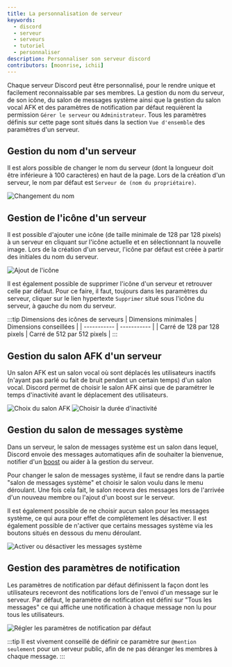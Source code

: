 ```yaml
---
title: La personnalisation de serveur
keywords:
  - discord
  - serveur
  - serveurs
  - tutoriel
  - personnaliser
description: Personnaliser son serveur discord
contributors: [moonrise, ichii]
---
```


Chaque serveur Discord peut être personnalisé, pour le rendre unique et facilement reconnaissable par ses membres. La gestion du nom du serveur, de son icône, du salon de messages système ainsi que la gestion du salon vocal AFK et des paramètres de notification par défaut requièrent la permission `Gérer le serveur` ou `Administrateur`. Tous les paramètres définis sur cette page sont situés dans la section `Vue d'ensemble` des paramètres d'un serveur.

## Gestion du nom d'un serveur

Il est alors possible de changer le nom du serveur (dont la longueur doit être inférieure à 100 caractères) en haut de la page. Lors de la création d'un serveur, le nom par défaut est `Serveur de (nom du propriétaire)`.

![Changement du nom](https://i.dfr.gg/Be5m.png)

## Gestion de l'icône d'un serveur

Il est possible d'ajouter une icône (de taille minimale de 128 par 128 pixels) à un serveur en cliquant sur l'icône actuelle et en sélectionnant la nouvelle image. Lors de la création d'un serveur, l'icône par défaut est créée à partir des initiales du nom du serveur.

![Ajout de l'icône](https://i.dfr.gg/oGF1.png)

Il est également possible de supprimer l'icône d'un serveur et retrouver celle par défaut. Pour ce faire, il faut, toujours dans les paramètres du serveur, cliquer sur le lien hypertexte `Supprimer` situé sous l'icône du serveur, à gauche du nom du serveur.

:::tip Dimensions des icônes de serveurs 
| Dimensions minimales | Dimensions conseillées |
| ----------- | ----------- |
| Carré de 128 par 128 pixels  | Carré de 512 par 512 pixels |
:::

## Gestion du salon AFK d'un serveur

Un salon AFK est un salon vocal où sont déplacés les utilisateurs inactifs (n'ayant pas parlé ou fait de bruit pendant un certain temps) d'un salon vocal. Discord permet de choisir le salon AFK ainsi que de paramétrer le temps d'inactivité avant le déplacement des utilisateurs.

![Choix du salon AFK](https://i.dfr.gg/eKES.png)
![Choisir la durée d'inactivité](https://i.dfr.gg/EqYm.png)

## Gestion du salon de messages système

Dans un serveur, le salon de messages système est un salon dans lequel, Discord envoie des messages automatiques afin de souhaiter la bienvenue, notifier d'un [boost](https://dfr.gg/wiki/nitro-jeux/boost-serveur/boost/) ou aider à la gestion du serveur.

Pour changer le salon de messages système, il faut se rendre dans la partie "salon de messages système" et choisir le salon voulu dans le menu déroulant. Une fois cela fait, le salon recevra des messages lors de l'arrivée d'un nouveau membre ou l'ajout d'un boost sur le serveur.

Il est également possible de ne choisir aucun salon pour les messages système, ce qui aura pour effet de complètement les désactiver. Il est également possible de n'activer que certains messages système via les boutons situés en dessous du menu déroulant.

![Activer ou désactiver les messages système](https://i.dfr.gg/202P.png)

## Gestion des paramètres de notification

Les paramètres de notification par défaut définissent la façon dont les utilisateurs recevront des notifications lors de l'envoi d'un message sur le serveur. Par défaut, le paramètre de notification est défini sur "Tous les messages" ce qui affiche une notification à chaque message non lu pour tous les utilisateurs.

![Régler les paramètres de notification par défaut](https://i.dfr.gg/Jduh.png)

:::tip
Il est vivement conseillé de définir ce paramètre sur `@mention seulement` pour un serveur public, afin de ne pas déranger les membres à chaque message.
:::
